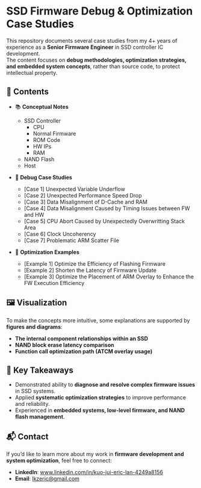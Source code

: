 # SSD Firmware Debug & Optimization Case Studies

This repository documents several case studies from my 4+ years of experience as a **Senior Firmware Engineer** in SSD controller IC development.  
The content focuses on **debug methodologies, optimization strategies, and embedded system concepts**, rather than source code, to protect intellectual property.


## 📖 Contents

- 📚 **Conceptual Notes**
  - SSD Controller  
    - CPU
    - Normal Firmware
    - ROM Code
    - HW IPs
    - RAM
  - NAND Flash
  - Host

- 🔧 **Debug Case Studies**
  - [Case 1] Unexpected Variable Underflow
  - [Case 2] Unexpected Performance Speed Drop
  - [Case 3] Data Misalignment of D-Cache and RAM
  - [Case 4] Data Misalignment Caused by Timing Issues between FW and HW
  - [Case 5] CPU Abort Caused by Unexpectedly Overwritting Stack Area
  - [Case 6] Clock Uncoherency
  - [Case 7] Problematic ARM Scatter File

- 🚀 **Optimization Examples**
  - [Example 1] Optimize the Efficiency of Flashing Firmware
  - [Example 2] Shorten the Latency of Firmware Update
  - [Example 3] Optimize the Placement of ARM Overlay to Enhance the FW Execution Efficiency 



## 🖼️ Visualization
To make the concepts more intuitive, some explanations are supported by **figures and diagrams**:

- **The internal component relationships within an SSD**
- **NAND block erase latency comparison**
- **Function call optimization path (ATCM overlay usage)**



## 🎯 Key Takeaways
- Demonstrated ability to **diagnose and resolve complex firmware issues** in SSD systems.  
- Applied **systematic optimization strategies** to improve performance and reliability.  
- Experienced in **embedded systems, low-level firmware, and NAND flash management**.  

## 📬 Contact
If you’d like to learn more about my work in **firmware development and system optimization**, feel free to connect:  

- **LinkedIn**: www.linkedin.com/in/kuo-jui-eric-lan-4249a8156
- **Email**: lkzeric@gmail.com